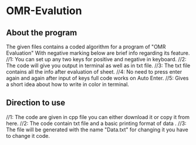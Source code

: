 # OMR-Evalution
## About the program
The given files contains a coded algorithm for a program of "OMR Evaluation" With negative marking below are brief info regarding its feature.
//1: You can set up any two keys for positive and negative in keyboard. 
//2: The code will give you output in terminal as well as in txt file.
//3: The txt file contains all the info after evaluation of sheet. 
//4: No need to press enter again and again after input of keys full code works on Auto Enter. 
//5: Gives a short idea about how to write in color in terminal.

## Direction to use 
//1: The code are given in cpp file you can either download it or copy it from here.
//2: The code contain txt file and a basic printing format of data .
//3: The file will be generated with the name "Data.txt" for changing it you have to change it code.

